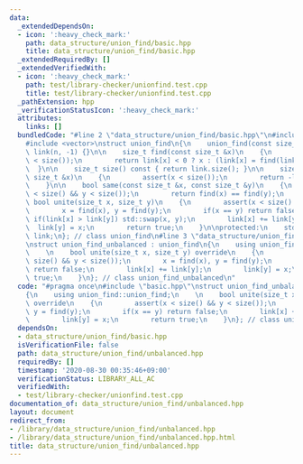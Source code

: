 ```yaml
---
data:
  _extendedDependsOn:
  - icon: ':heavy_check_mark:'
    path: data_structure/union_find/basic.hpp
    title: data_structure/union_find/basic.hpp
  _extendedRequiredBy: []
  _extendedVerifiedWith:
  - icon: ':heavy_check_mark:'
    path: test/library-checker/unionfind.test.cpp
    title: test/library-checker/unionfind.test.cpp
  _pathExtension: hpp
  _verificationStatusIcon: ':heavy_check_mark:'
  attributes:
    links: []
  bundledCode: "#line 2 \"data_structure/union_find/basic.hpp\"\n#include <cassert>\n\
    #include <vector>\nstruct union_find\n{\n    union_find(const size_t &n = 0) :\
    \ link(n, -1) {}\n\n    size_t find(const size_t &x)\n    {\n        assert(x\
    \ < size());\n        return link[x] < 0 ? x : (link[x] = find(link[x]));\n  \
    \  }\n\n    size_t size() const { return link.size(); }\n\n    size_t size(const\
    \ size_t &x)\n    {\n        assert(x < size());\n        return -link[find(x)];\n\
    \    }\n\n    bool same(const size_t &x, const size_t &y)\n    {\n        assert(x\
    \ < size() && y < size());\n        return find(x) == find(y);\n    }\n\n    virtual\
    \ bool unite(size_t x, size_t y)\n    {\n        assert(x < size() && y < size());\n\
    \        x = find(x), y = find(y);\n        if(x == y) return false;\n       \
    \ if(link[x] > link[y]) std::swap(x, y);\n        link[x] += link[y];\n      \
    \  link[y] = x;\n        return true;\n    }\n\nprotected:\n    std::vector<int>\
    \ link;\n}; // class union_find\n#line 3 \"data_structure/union_find/unbalanced.hpp\"\
    \nstruct union_find_unbalanced : union_find\n{\n    using union_find::union_find;\n\
    \    \n    bool unite(size_t x, size_t y) override\n    {\n        assert(x <\
    \ size() && y < size());\n        x = find(x), y = find(y);\n        if(x == y)\
    \ return false;\n        link[x] += link[y];\n        link[y] = x;\n        return\
    \ true;\n    }\n}; // class union_find_unbalanced\n"
  code: "#pragma once\n#include \"basic.hpp\"\nstruct union_find_unbalanced : union_find\n\
    {\n    using union_find::union_find;\n    \n    bool unite(size_t x, size_t y)\
    \ override\n    {\n        assert(x < size() && y < size());\n        x = find(x),\
    \ y = find(y);\n        if(x == y) return false;\n        link[x] += link[y];\n\
    \        link[y] = x;\n        return true;\n    }\n}; // class union_find_unbalanced\n"
  dependsOn:
  - data_structure/union_find/basic.hpp
  isVerificationFile: false
  path: data_structure/union_find/unbalanced.hpp
  requiredBy: []
  timestamp: '2020-08-30 00:35:46+09:00'
  verificationStatus: LIBRARY_ALL_AC
  verifiedWith:
  - test/library-checker/unionfind.test.cpp
documentation_of: data_structure/union_find/unbalanced.hpp
layout: document
redirect_from:
- /library/data_structure/union_find/unbalanced.hpp
- /library/data_structure/union_find/unbalanced.hpp.html
title: data_structure/union_find/unbalanced.hpp
---
```

